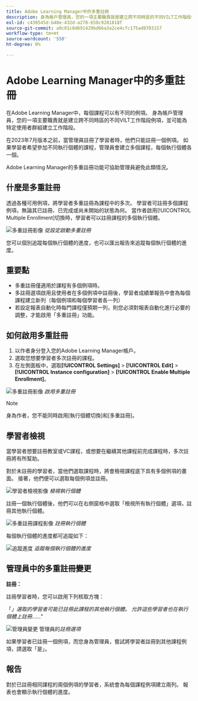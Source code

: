 ```yaml
---
title: Adobe Learning Manager中的多重註冊
description: 身為帳戶管理員，您的一項主要職責就是建立跨不同時區的不同VILT工作階段例項，並可能為特定使用者群組建立工作階段。
exl-id: c430545d-b48e-432d-a278-658c9281818f
source-git-commit: a0c01c0d691429bd66a3a2ce4cfc175ad0703157
workflow-type: tm+mt
source-wordcount: '550'
ht-degree: 0%

---
```


# Adobe Learning Manager中的多重註冊

在Adobe Learning Manager中，每個課程可以有不同的例項。 身為帳戶管理員，您的一項主要職責就是建立跨不同時區的不同VILT工作階段例項，並可能為特定使用者群組建立工作階段。

在2023年7月版本之前，當管理員註冊了學習者時，他們只能註冊一個例項。 如果學習者希望參加不同執行個體的課程，管理員會建立多個課程，每個執行個體各一個。

Adobe Learning Manager的多重註冊功能可協助管理員避免此類情況。

## 什麼是多重註冊

透過各種可用例項，將學習者多重註冊為課程中的多次。  學習者可註冊多個課程例項，無論其已註冊、已完成或尚未開始的狀態為何。 當作者啟用[!UICONTROL Multiple Enrollment]切換時，學習者可以註冊課程的多個執行個體。

![多重註冊影像](assets/multi-enrollment-author.png)
*從設定啟動多重註冊*

您可以個別追蹤每個執行個體的進度，也可以匯出報告來追蹤每個執行個體的進度。

## 重要點

* 多重註冊僅適用於課程有多個例項時。
* 多註冊選項啟用且使用者在多個例項中註冊後，學習者成績單報告中會為每個課程建立新列（每個例項和每個學習者各一列）
* 若設定報表自動化時每門課程僅預期一列，則您必須對報表自動化進行必要的調整，才能啟用「多重註冊」功能。

## 如何啟用多重註冊

1. 以作者身分登入您的Adobe Learning Manager帳戶。
1. 選取您想要學習者多次註冊的課程。
1. 在左側面板中，選取&#x200B;**[!UICONTROL Settings]** > **[!UICONTROL Edit]** > **[!UICONTROL Instance configuration]** > **[!UICONTROL Enable Multiple Enrollment]**。

![多重註冊影像](assets/multi-enrollment-author.png)
*啟用多重註冊*

>[!NOTE]
>
>身為作者，您不能同時啟用[執行個體切換]和[多重註冊]。

## 學習者檢視

當學習者想要註冊教室或VC課程，或想要在繼續其他課程前完成課程時，多次註冊將有所幫助。

對於未註冊的學習者，當他們選取課程時，將會檢視課程底下具有多個例項的畫面。 接著，他們便可以選取每個例項並註冊。

![學習者檢視影像](assets/learner-view.png)
*檢視執行個體*

註冊一個執行個體後，他們可以在右側窗格中選取「檢視所有執行個體」選項，註冊其他執行個體。

![多重註冊課程影像](assets/enroll-instance.png)
*註冊執行個體*

每個執行個體的進度都可追蹤如下：

![追蹤進度](assets/check-progress.png)
*追蹤每個執行個體的進度*

## 管理員中的多重註冊變更

**註冊：**

註冊學習者時，您可以啟用下列核取方塊：

「*」選取的學習者可能已註冊此課程的其他執行個體。 允許這些學習者也在執行個體上註冊……&quot;*

![管理員變更](assets/admin-changes.png)
管理員的*註冊選項*

如果學習者已註冊一個例項，而您身為管理員，嘗試將學習者註冊到其他課程例項，請選取「是」。

## 報告

對於已註冊相同課程的兩個例項的學習者，系統會為每個課程例項建立兩列。 報表也會顯示執行個體的進度。
